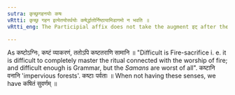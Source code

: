 ```yaml
---
sutra: कृच्छ्रगहनयोः कषः
vRtti: कृच्छ्र गहन इत्येतयोरर्थयोः कषेर्द्धातोर्निष्ठायामिडागमो न भवति ॥
vRtti_eng: The Participial affix does not take the augment इट् after the root कष्, when the participle means 'difficult' and 'impenetrable'.

---
```

As कष्टोऽग्निः, कष्टं व्याकरणं, ततोऽपि कष्टतराणि सामानि ॥ "Difficult is Fire-sacrifice i. e. it is difficult to completely master the ritual connected with the worship of fire; and difficult enough is Grammar, but the _Samans_ are worst of all". कष्टानि वनानि 'impervious forests'. कष्टाः पर्वताः ॥ When not having these senses, we have कषितं सुवर्णम् ॥